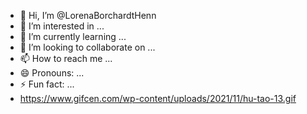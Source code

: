 - 👋 Hi, I’m @LorenaBorchardtHenn
- 👀 I’m interested in ...
- 🌱 I’m currently learning ...
- 💞️ I’m looking to collaborate on ...
- 📫 How to reach me ...
- 😄 Pronouns: ...
- ⚡ Fun fact: ...
- https://www.gifcen.com/wp-content/uploads/2021/11/hu-tao-13.gif
<!---
LorenaBorchardtHenn/LorenaBorchardtHenn is a ✨ special ✨ repository because its `README.md` (this file) appears on your GitHub profile.
You can click the Preview link to take a look at your changes.
--->
